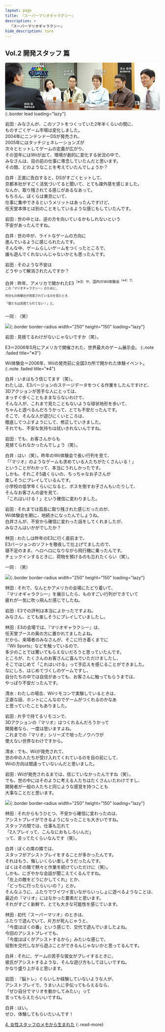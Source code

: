 ```yaml
---
layout: page
title: 『スーパーマリオギャラクシー』
description: >
  『スーパーマリオギャラクシー』
hide_description: ture
---
```


## Vol.2 開発スタッフ 篇

![](/interviews/jp/wii/rmgj/vol2/img/mainvisual.jpg){:.border lead loading="lazy"}

岩田
: みなさんが、このソフトをつくっていた2年半くらいの間に、<br>ものすごくゲーム市場は変化しました。<br>2004年にニンテンドーDSが発売され、<br>2005年にはタッチジェネレーションズが<br>次々とヒットしてゲームの定義が広がり、<br>その翌年にはWiiが出て、環境が劇的に変化する状況の中で、<br>みなさんは、目の前の仕事に専念していたんだと思います。<br>その間、どのようなことを考えていたんでしょうか？

白井
: 正直に告白すると、DSがすごくヒットして、<br>京都本社がすごく活気づいてると聞いて、とても疎外感を感じました。<br>なんか、取り残されてる感じがあるなあって。<br>もちろん、ぼくらは東京にいて、<br>仕事に集中できるというメリットはあったんですけど、<br>任天堂本体とは別のことをしているような感じもしていたんです。

岩田
: 世の中とは、逆の方を向いているかもしれないという<br>不安があったんですね。

白井
: 世の中が、ライトなゲームの方向に<br>進んでいるように感じられたんです。<br>そんな中、ゲームらしいゲームをつくったところで、<br>誰も遊んでくれないんじゃないかとも思ったんです。

岩田
: そのような不安は<br>どうやって解消されたんですか？

白井
: 昨年、アメリカで開かれたE3<SUP>（※3）や、国内のWii体験会<SUP>（※4）で、<br>この『マリオギャラクシー』のために、<br>何台もの体験台が用意されているのを見たとき、<br>「僕たちは見捨てられてない！」と。

一同
: （笑）

![](/interviews/jp/wii/rmgj/vol2/img/photo9.jpg){:.border border-radius width="250" height="150" loading="lazy"}

岩田
: 見捨てるわけがないじゃないですか（笑）。

E3＝2006年5月にアメリカで開催された、世界最大のゲーム展示会。
{:.note .faded title="※3"}

Wii体験会＝2006年、Wiiの発売前に全国3カ所で開かれた体験イベント。
{:.note .faded title="※4"}

白井
: いまはもう信じてます（笑）。<br>わたしは、E3バージョンのステージデータをつくる作業をしたんですけど、<br>3Dアクションが苦手な人にとっては、<br>まっすぐ歩くこともままならないわけで、<br>そんな人が、これまで見たこともないような球状地形を歩いて、<br>ちゃんと遊べるんだろうかって、とても不安だったんです。<br>そこで、そんな人が遊びにくいところは、<br>徹底してつぶすようにして、修正していきました。<br>それでも、不安な気持ちは拭いきれないんですね。

岩田
: でも、お客さんからも<br>見捨てられなかったんでしょう（笑）。

白井
: はい（笑）。昨年のWii体験会で長い行列を見て、<br>「『マリオ』のようなゲームも求めている人たちがたくさんいる！」<br>ということがわかって、本当にうれしかったです。<br>しかも、それこそ5歳くらいの、ちっちゃなお子さんが<br>楽しそうにプレイしているんです。<br>小学校の低学年くらいになると、ボスを倒すお子さんもいたりして、<br>そんなお客さんの姿を見て、<br>「これはいける！」という確信に変わりました。

岩田
: それまでは孤島に取り残された感じだったのが、<br>Wii体験会を期に、地続きになったんでしょうね。<br>白井さんが、不安から確信に変わった話をしてくれましたが、<br>みなさんはいかがでしたか？

林田
: わたしは昨年のE3に行く直前まで、<br>E3バージョンのソフトを徹夜して仕上げてましたので、<br>寝不足のまま、ヘロヘロになりながら飛行機に乗ったんです。<br>チェックインするときに、荷物を預けるのも忘れたくらい（笑）。

一同
: （笑）

![](/interviews/jp/wii/rmgj/vol2/img/photo10.jpg){:.border border-radius width="250" height="150" loading="lazy"}

林田
: それで、なんとかアメリカの会場にたどり着いて、<br>『マリオギャラクシー』を展示したら、ものすごい行列ができていて<br>疲れが一気に吹っ飛んだ感じでしたね。

岩田
: E3での評判は本当によかったですよね。<br>みなさん、とても楽しそうにプレイしていましたし。

林田
: E3の会場では、『マリオギャラクシー』は、<br>任天堂ブースの奥の方に置かれてましたよね。<br>だから、来場者のみなさんが、そこに行き着くまでに<br>『Wii Sports』などを触っているので、<br>多少のことでは驚いてもらえないだろうと思っていたんです。<br>ところが、たくさんのお客さんに喜んでいただけましたし、<br>そこではじめて「これはいける」って手応えを感じることができました。<br>なにしろ、はじめてづくしのゲームですし、<br>自分たちの中では自信があっても、お客さんに触ってもらうまでは、<br>やっぱり不安だったんです。

清水
: わたしの場合、Wiiリモコンで実験しているときは、<br>正直な話、ホントにこんなのでゲームがつくれるのかなあ<br>と思っていたこともありました。

岩田
: 片手で持てるリモコンで、<br>3Dアクションの『マリオ』はつくれるんだろうかって<br>開発者なら、一度は思いますよね。<br>これまでの『マリオ』シリーズで培ったノウハウが<br>使えない世界なわけですから。

清水
: でも、Wiiが発売されて、<br>世の中の人たちが受け入れてくれているのを目の前にして、<br>Wiiの方向は間違っていないんだと思いました。

岩田
: Wiiが発売されるまでは、信じていなかったんですね（笑）。<br>でも、世の中にはそのように考える人たちはたくさんいたわけですし、<br>開発者が一般の人たちと同じような感覚を持つことも<br>大事なことだと思います。

![](/interviews/jp/wii/rmgj/vol2/img/photo11.jpg){:.border border-radius width="250" height="150" loading="lazy"}

林田
: それからもうひとつ、不安から確信に変わったのは、<br>アシストプレイができるようになったことも大きいですね。<br>スタッフの間では、仕事も忘れて<br>「2人プレイって、こんなにおもしろいんだ」<br>って、言ってたくらいなんです（笑）。

白井
: ぼくの席の隣では、<br>スタッフがアシストプレイをすることが多かったんです。<br>それはもう、悔しいくらい楽しそうだったんです。<br>ぼくはその隣で黙々と作業を続けていただけに（笑）。<br>しかも、にぎやかな会話が聞こえてくるんですね。<br>「左上の敵をどうにかしてくれ」とか、<br>「どっちに行ったらいいの？」とか。<br>そんなふうに、ふたりでワイワイ言いながらいっしょに遊べるようなことは、<br>最近の『マリオ』にはなかった要素だと思います。<br>それがすごく新鮮で、とても大きな可能性を感じています。

林田
: 初代『スーパーマリオ』のときは、<br>ふたりで遊んでいて、片方が死んじゃうと、<br>「今度はぼくの番」という感じで、交代で遊んでいましたよね。<br>今回のアシストプレイでも、<br>「今度はぼくがアシストするから」みたいな感じで、<br>役割を交代しながら遊ぶことができるんじゃないかと思ってるんです。

白井
: それに、ゲームの苦手な彼女がプレイするときに、<br>彼氏がアシストするような、そんな遊び方もしてほしいですね。<br>かなり盛り上がると思います。

岩田
: 『脳トレ』ぐらいしか経験していないような人が、<br>アシストプレイで、うまい人に手伝ってもらえるなら、<br>「ぜひ自分でマリオを動かしてみたい」って<br>言ってもらえたらいいですね。

白井
: はい。<br>ぜひ、体験してもらいたいんです！

[4. 女性スタッフのメモから生まれた](4.md)
{:.read-more}

